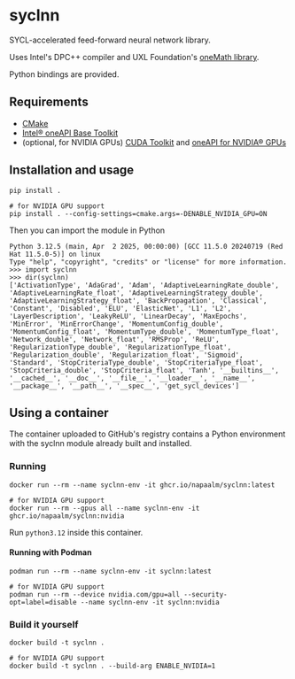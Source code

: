 # syclnn

SYCL-accelerated feed-forward neural network library.

Uses Intel's DPC++ compiler and UXL Foundation's [oneMath library](https://github.com/uxlfoundation/oneMath).

Python bindings are provided.

## Requirements
- [CMake](https://cmake.org/download/)
- [Intel® oneAPI Base Toolkit](https://www.intel.com/content/www/us/en/developer/tools/oneapi/base-toolkit-download.html)
- (optional, for NVIDIA GPUs) [CUDA Toolkit](https://developer.nvidia.com/cuda-downloads) and [oneAPI for NVIDIA® GPUs](https://developer.codeplay.com/products/oneapi/nvidia/home/)

## Installation and usage
```
pip install .

# for NVIDIA GPU support
pip install . --config-settings=cmake.args=-DENABLE_NVIDIA_GPU=ON
```

Then you can import the module in Python
```
Python 3.12.5 (main, Apr  2 2025, 00:00:00) [GCC 11.5.0 20240719 (Red Hat 11.5.0-5)] on linux
Type "help", "copyright", "credits" or "license" for more information.
>>> import syclnn
>>> dir(syclnn)
['ActivationType', 'AdaGrad', 'Adam', 'AdaptiveLearningRate_double', 'AdaptiveLearningRate_float', 'AdaptiveLearningStrategy_double', 'AdaptiveLearningStrategy_float', 'BackPropagation', 'Classical', 'Constant', 'Disabled', 'ELU', 'ElasticNet', 'L1', 'L2', 'LayerDescription', 'LeakyReLU', 'LinearDecay', 'MaxEpochs', 'MinError', 'MinErrorChange', 'MomentumConfig_double', 'MomentumConfig_float', 'MomentumType_double', 'MomentumType_float', 'Network_double', 'Network_float', 'RMSProp', 'ReLU', 'RegularizationType_double', 'RegularizationType_float', 'Regularization_double', 'Regularization_float', 'Sigmoid', 'Standard', 'StopCriteriaType_double', 'StopCriteriaType_float', 'StopCriteria_double', 'StopCriteria_float', 'Tanh', '__builtins__', '__cached__', '__doc__', '__file__', '__loader__', '__name__', '__package__', '__path__', '__spec__', 'get_sycl_devices']
```

## Using a container

The container uploaded to GitHub's registry contains a Python environment with the syclnn module already built and installed.

### Running

```
docker run --rm --name syclnn-env -it ghcr.io/napaalm/syclnn:latest

# for NVIDIA GPU support
docker run --rm --gpus all --name syclnn-env -it ghcr.io/napaalm/syclnn:nvidia
```

Run `python3.12` inside this container.

#### Running with Podman
```
podman run --rm --name syclnn-env -it syclnn:latest

# for NVIDIA GPU support
podman run --rm --device nvidia.com/gpu=all --security-opt=label=disable --name syclnn-env -it syclnn:nvidia
```

### Build it yourself
```
docker build -t syclnn .

# for NVIDIA GPU support
docker build -t syclnn . --build-arg ENABLE_NVIDIA=1
```
